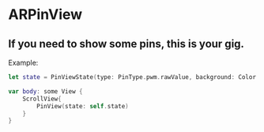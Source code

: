 # ARPinView

## If you need to show some pins, this is your gig.


Example:

```swift
let state = PinViewState(type: PinType.pwm.rawValue, background: Color.clear, horizontal: false)

var body: some View {
    ScrollView{
        PinView(state: self.state)
    }
}
```
